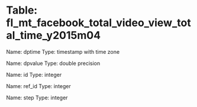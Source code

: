 Table: fl_mt_facebook_total_video_view_total_time_y2015m04
==========================================================

Name: dptime
Type: timestamp with time zone

Name: dpvalue
Type: double precision

Name: id
Type: integer

Name: ref_id
Type: integer

Name: step
Type: integer

